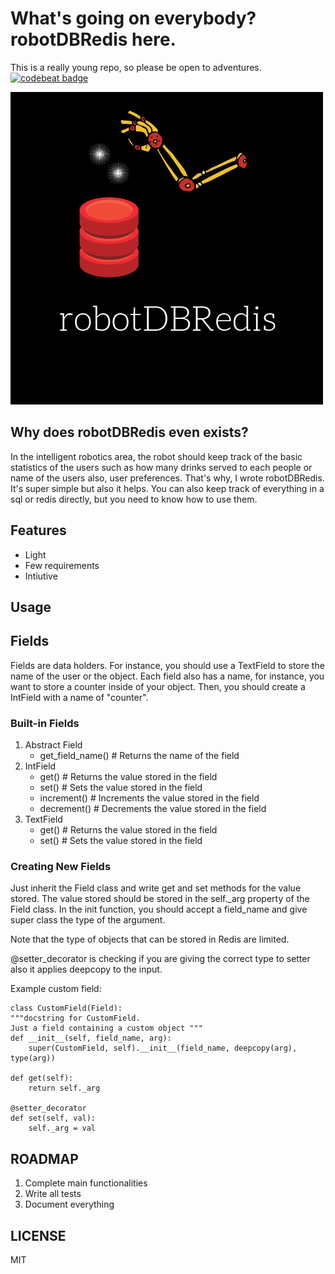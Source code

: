 
# What's going on everybody? robotDBRedis here.

This is a really young repo, so please be open to adventures.
[![codebeat badge](https://codebeat.co/badges/1e4f4aab-918c-473a-837e-937a04926a2a)](https://codebeat.co/projects/github-com-cagbal-robotdbredis-master)

![alt text](https://github.com/cagbal/robotDBRedis/blob/master/imgs/logo.png "robotDBRedis logo" )

## Why does robotDBRedis even exists?
In the intelligent robotics area, the robot should keep track of the basic statistics of the users such as how many drinks served to each people or name of the users also, user preferences. That's why, I wrote robotDBRedis. It's super simple but also it helps. You can also keep track of everything in a sql or redis directly, but you need to know how to use them.  

## Features
- Light
- Few requirements
- Intiutive

## Usage


## Fields
Fields are data holders. For instance, you should use a TextField to store the
name of the user or the object. Each field also has a name, for instance, you
want to store a counter inside of your object. Then, you should create a IntField
with a name of "counter".  

### Built-in Fields
1. Abstract Field
   - get_field_name() # Returns the name of the field
2. IntField
   - get() # Returns the value stored in the field
   - set() # Sets the value stored in the field
   - increment() # Increments the value stored in the field
   - decrement() # Decrements the value stored in the field
3. TextField
   - get() # Returns the value stored in the field
   - set() # Sets the value stored in the field

### Creating New Fields
Just inherit the Field class and write get and set methods for the value stored. The value stored should be stored in the self._arg property of the Field class. In the init function, you should accept a field_name and give super class the type of the argument.

Note that the type of objects that can be stored in Redis are limited.

@setter_decorator is checking if you are giving the correct type to setter also it applies deepcopy to the input.

Example custom field:

    class CustomField(Field):
    """docstring for CustomField.
    Just a field containing a custom object """
    def __init__(self, field_name, arg):
        super(CustomField, self).__init__(field_name, deepcopy(arg), type(arg))

    def get(self):
        return self._arg

    @setter_decorator
    def set(self, val):
        self._arg = val

## ROADMAP
1. Complete main functionalities
2. Write all tests
3. Document everything

## LICENSE
MIT
